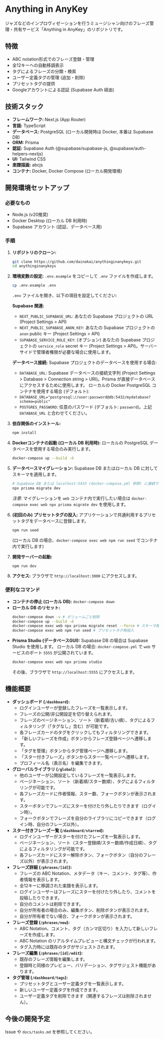 # Anything in AnyKey

ジャズなどのインプロヴィゼーションを行うミュージシャン向けのフレーズ管理・共有サービス「Anything in AnyKey」のリポジトリです。

## 特徴

- ABC notation形式でのフレーズ登録・管理
- 全12キーへの自動移調表示
- タグによるフレーズの分類・検索
- ユーザー定義タグの管理 (追加・削除)
- プリセットタグの提供
- Googleアカウントによる認証 (Supabase Auth 経由)

## 技術スタック

- **フレームワーク:** Next.js (App Router)
- **言語:** TypeScript
- **データベース:** PostgreSQL (ローカル開発時は Docker, 本番は Supabase DB)
- **ORM:** Prisma
- **認証:** Supabase Auth (@supabase/supabase-js, @supabase/auth-helpers-nextjs)
- **UI:** Tailwind CSS
- **楽譜描画:** abcjs
- **コンテナ:** Docker, Docker Compose (ローカル開発環境)

## 開発環境セットアップ

### 必要なもの

- Node.js (v20推奨)
- Docker Desktop (ローカル DB 利用時)
- Supabase アカウント (認証、データベース用)

### 手順

1.  **リポジトリのクローン:**
    ```bash
    git clone https://github.com/dainakai/anythinginanykeys.git
    cd anythinginanykeys
    ```

2.  **環境変数の設定:**
    `.env.example` をコピーして `.env` ファイルを作成します。
    ```bash
    cp .env.example .env
    ```
    `.env` ファイルを開き、以下の項目を設定してください:

    **Supabase 関連:**
    - `NEXT_PUBLIC_SUPABASE_URL`: あなたの Supabase プロジェクトの URL (Project Settings > API)
    - `NEXT_PUBLIC_SUPABASE_ANON_KEY`: あなたの Supabase プロジェクトの `anon` public キー (Project Settings > API)
    - `SUPABASE_SERVICE_ROLE_KEY`: (オプション) あなたの Supabase プロジェクトの `service_role` secret キー (Project Settings > API)。サーバーサイドで管理者権限が必要な場合に使用します。

    **データベース接続:**
    Supabase プロジェクトのデータベースを使用する場合:
    - `DATABASE_URL`: Supabase データベースの接続文字列 (Project Settings > Database > Connection string > URI)。Prisma が直接データベースにアクセスするために使用します。
    ローカルの Docker PostgreSQL コンテナを使用する場合 (デフォルト):
    - `DATABASE_URL="postgresql://user:password@db:5432/mydatabase?schema=public"`
    - `POSTGRES_PASSWORD`: 任意のパスワード (デフォルト: `password`)。上記 `DATABASE_URL` と合わせてください。

3.  **依存関係のインストール:**
    ```bash
    npm install
    ```

4.  **Dockerコンテナの起動 (ローカル DB 利用時):**
    ローカルの PostgreSQL データベースを使用する場合のみ実行します。
    ```bash
    docker-compose up --build -d
    ```

5.  **データベースマイグレーション:**
    Supabase DB またはローカル DB に対してスキーマを適用します。
    ```bash
    # Supabase DB または localhost:5433 (docker-compose.yml 参照) に接続できる状態で実行
    npx prisma migrate dev
    ```
    *注意:* マイグレーションを `web` コンテナ内で実行したい場合は `docker-compose exec web npx prisma migrate dev` を使用します。

6.  **(初回のみ) プリセットタグの投入:**
    アプリケーションで共通利用するプリセットタグをデータベースに登録します。
    ```bash
    npm run seed
    ```
    (ローカル DB の場合、`docker-compose exec web npm run seed` でコンテナ内で実行します)

7.  **開発サーバーの起動:**
    ```bash
    npm run dev
    ```

8.  **アクセス:**
    ブラウザで `http://localhost:3000` にアクセスします。

### 便利なコマンド

- **コンテナの停止 (ローカル DB):** `docker-compose down`
- **ローカル DB のリセット:**
  ```bash
  docker-compose down -v # ボリュームごと削除
  docker-compose up --build -d
  docker-compose exec web npx prisma migrate reset --force # スキーマ再適用
  docker-compose exec web npm run seed # プリセットタグ再投入
  ```
- **Prisma Studio (データベースGUI):**
  Supabase DB の場合は Supabase Studio を使用します。
  ローカル DB の場合:
  `docker-compose.yml` で `web` サービスのポート `5555` が公開されています。
  ```bash
  docker-compose exec web npx prisma studio
  ```
  その後、ブラウザで `http://localhost:5555` にアクセスします。

## 機能概要

- **ダッシュボード (`/dashboard`):**
  - ログインユーザーが登録したフレーズを一覧表示します。
  - フレーズの公開/非公開設定を切り替えられます。
  - フレーズのページネーション、ソート（新着順/古い順）、タグによるフィルタリング（「タグなし」含む）が可能です。
  - 各フレーズカードのタグをクリックしてもフィルタリングできます。
  - 「新しいフレーズを作成」ボタンからフレーズ登録ページへ遷移します。
  - 「タグを管理」ボタンからタグ管理ページへ遷移します。
  - 「スター付きフレーズ」ボタンからスター一覧ページへ遷移します。
  - プロフィール名（表示名）を編集できます。
- **グローバルライブラリ (`/global`):**
  - 他のユーザーが公開設定しているフレーズを一覧表示します。
  - ページネーション、ソート（新着順/スター数順）、タグによるフィルタリングが可能です。
  - 各フレーズカードに作者情報、スター数、フォークボタンが表示されます。
  - スターボタンでフレーズにスターを付けたり外したりできます（ログイン時）。
  - フォークボタンでフレーズを自分のライブラリにコピーできます（ログイン時、自分のフレーズ以外）。
- **スター付きフレーズ一覧 (`/dashboard/starred`):**
  - ログインユーザーがスターを付けたフレーズを一覧表示します。
  - ページネーション、ソート（スター登録順/スター数順/作成日順）、タグによるフィルタリングが可能です。
  - 各フレーズカードにスター解除ボタン、フォークボタン（自分のフレーズ以外）が表示されます。
- **フレーズ詳細 (`/phrases/[id]`):**
  - フレーズの ABC Notation、メタデータ（キー、コメント、タグ等）、作者情報を表示します。
  - 全12キーに移調された楽譜を表示します。
  - ログインユーザーはフレーズにスターを付けたり外したり、コメントを投稿したりできます。
  - 自分のコメントは削除できます。
  - 自分が所有者の場合のみ、編集ボタン、削除ボタンが表示されます。
  - 自分が所有者でない場合、フォークボタンが表示されます。
- **フレーズ登録 (`/phrases/new`):**
  - ABC Notation、コメント、タグ（カンマ区切り）を入力して新しいフレーズを作成します。
  - ABC Notation のリアルタイムプレビューと構文チェックが行われます。
  - タグ入力時には既存のタグがサジェストされます。
- **フレーズ編集 (`/phrases/[id]/edit`):**
  - 既存のフレーズ情報を編集します。
  - 登録時と同様のプレビュー、バリデーション、タグサジェスト機能があります。
- **タグ管理 (`/dashboard/tags`):**
  - プリセットタグとユーザー定義タグを一覧表示します。
  - 新しいユーザー定義タグを作成できます。
  - ユーザー定義タグを削除できます（関連するフレーズは削除されません）。

## 今後の開発予定

Issue や `docs/tasks.md` を参照してください。
